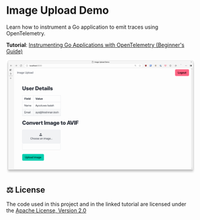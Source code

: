 # Image Upload Demo

Learn how to instrument a Go application to emit traces using OpenTelemetry.

**Tutorial**:
[Instrumenting Go Applications with OpenTelemetry (Beginner's Guide)](https://betterstack.com/community/guides/scaling-go/opentelemetry-go)

![Image Upload Application](screenshot.png)

## ⚖ License

The code used in this project and in the linked tutorial are licensed under the
[Apache License, Version 2.0](LICENSE)
